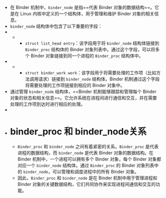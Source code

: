 - 在 Binder 机制中，`binder_node` 是指==代表 Binder 对象的数据结构==。它是在 Linux 内核中定义的一个结构体，用于管理和维护 Binder 对象的相关信息。
- `binder_node` 结构体中包含了以下重要的字段：
- -
	- `struct list_head entry`：该字段用于将 `binder_node` 结构体链接到 `Binder_proc` 结构体的 Binder 对象列表中。通过这个字段，可以将多个 Binder 对象链接到同一个进程的 `Binder_proc` 结构体中。
- -
	- `struct binder_work work`：该字段用于将需要处理的工作项（比如方法调用请求）链接到 `binder_node` 结构体。Binder 机制通过这个字段将需要处理的工作项链接到相应的 Binder 对象中。
- 通过管理 `binder_node` 结构体，==Binder 机制能够跟踪和管理每个 Binder 对象的状态和相关信息==。它允许系统在进程间进行通信和交互，并在需要处理的工作项到达时进行相应的处理。
-
- # binder_proc 和 binder_node关系
	- `Binder_proc` 和 `binder_node` 之间有着紧密的关系。`Binder_proc` 是代表进程的数据结构，而 `binder_node` 是代表 Binder 对象的数据结构。在 Binder 机制中，一个进程可以拥有多个 Binder 对象，每个 Binder 对象都对应一个 `binder_node` 结构体。通过 `Binder_proc` 的 Binder 对象列表中的 `binder_node`，可以管理和调度进程中的所有 Binder 对象。
	- 因此，`Binder_proc` 和 `binder_node` 是在 Binder 机制中用于管理进程和 Binder 对象的关键数据结构，它们共同协作来实现进程间通信和交互的功能。